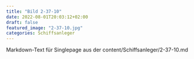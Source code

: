 ```yaml
---
title: "Bild 2-37-10"
date: 2022-08-01T20:03:12+02:00
draft: false
featured_image: "2-37-10.jpg"
categories: Schiffsanleger
---
```



Markdown-Text für Singlepage aus der content/Schiffsanleger/2-37-10.md